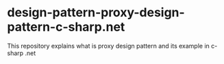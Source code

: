 # design-pattern-proxy-design-pattern-c-sharp.net
This repository explains what is proxy design pattern and its example in c-sharp .net
